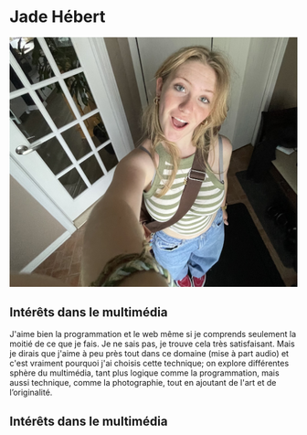 # Jade Hébert

![Image](photo_moi.jpg)

## **Intérêts dans le multimédia**
J'aime bien la programmation et le web même si je comprends seulement la moitié de ce que je fais. Je ne sais pas, je trouve cela très satisfaisant. Mais je dirais que j'aime à peu près tout dans ce domaine (mise à part audio) et c'est vraiment pourquoi j'ai choisis cette technique; on explore différentes sphère du multimédia, tant plus logique comme la programmation, mais aussi technique, comme la photographie, tout en ajoutant de l'art et de l’originalité.

## **Intérêts dans le multimédia**
